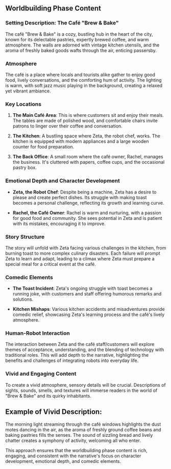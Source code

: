 

## Worldbuilding Phase Content

### Setting Description: The Café "Brew & Bake"

The café "Brew & Bake" is a cozy, bustling hub in the heart of the city, known for its delectable pastries, expertly brewed coffee, and warm atmosphere. The walls are adorned with vintage kitchen utensils, and the aroma of freshly baked goods wafts through the air, enticing passersby.

### Atmosphere

The café is a place where locals and tourists alike gather to enjoy good food, lively conversations, and the comforting hum of activity. The lighting is warm, with soft jazz music playing in the background, creating a relaxed yet vibrant ambiance.

### Key Locations

1. **The Main Café Area**: This is where customers sit and enjoy their meals. The tables are made of polished wood, and comfortable chairs invite patrons to linger over their coffee and conversation.

2. **The Kitchen**: A bustling space where Zeta, the robot chef, works. The kitchen is equipped with modern appliances and a large wooden counter for food preparation.

3. **The Back Office**: A small room where the café owner, Rachel, manages the business. It's cluttered with papers, coffee cups, and the occasional pastry box.

### Emotional Depth and Character Development

- **Zeta, the Robot Chef**: Despite being a machine, Zeta has a desire to please and create perfect dishes. Its struggle with making toast becomes a personal challenge, reflecting its growth and learning curve.

- **Rachel, the Café Owner**: Rachel is warm and nurturing, with a passion for good food and community. She sees potential in Zeta and is patient with its mistakes, encouraging it to improve.

### Story Structure

The story will unfold with Zeta facing various challenges in the kitchen, from burning toast to more complex culinary disasters. Each failure will prompt Zeta to learn and adapt, leading to a climax where Zeta must prepare a special meal for a critical event at the café.

### Comedic Elements

- **The Toast Incident**: Zeta's ongoing struggle with toast becomes a running joke, with customers and staff offering humorous remarks and solutions.

- **Kitchen Mishaps**: Various kitchen accidents and misadventures provide comedic relief, showcasing Zeta's learning process and the café's lively atmosphere.

### Human-Robot Interaction

The interaction between Zeta and the café staff/customers will explore themes of acceptance, understanding, and the blending of technology with traditional roles. This will add depth to the narrative, highlighting the benefits and challenges of integrating robots into everyday life.

### Vivid and Engaging Content

To create a vivid atmosphere, sensory details will be crucial. Descriptions of sights, sounds, smells, and textures will immerse readers in the world of "Brew & Bake" and its quirky inhabitants.

## Example of Vivid Description:

The morning light streaming through the café windows highlights the dust motes dancing in the air, as the aroma of freshly ground coffee beans and baking pastries fills the senses. The sound of sizzling bread and lively chatter creates a symphony of activity, welcoming all who enter.

This approach ensures that the worldbuilding phase content is rich, engaging, and consistent with the narrative's focus on character development, emotional depth, and comedic elements.